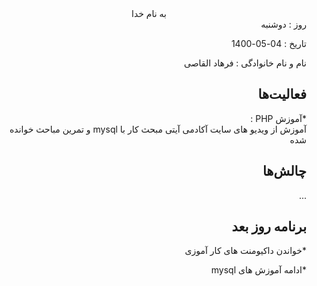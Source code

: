 <div dir="rtl" align="center">
به نام خدا
</div>
<div dir="rtl" align="right">
روز : دوشنبه  

تاریخ : 04-05-1400 

  نام و نام خانوادگی : فرهاد القاصی

## فعالیت‌ها
*آموزش PHP :                                        
آموزش از ویدیو های سایت آکادمی آیتی مبحث کار با mysql و تمرین مباحث خوانده شده
## چالش‌ها
...
## برنامه روز بعد
*خواندن داکیومنت های کار آموزی

*ادامه آموزش های mysql
</div>

